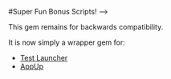 #Super Fun Bonus Scripts!  -->

This gem remains for backwards compatibility.

It is now simply a wrapper gem for:

- [Test Launcher](https://github.com/petekinnecom/test_launcher)
- [AppUp](https://github.com/petekinnecom/app_up)
